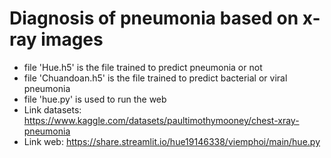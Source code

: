# Diagnosis of pneumonia based on x-ray images
- file 'Hue.h5' is the file trained to predict pneumonia or not
- file 'Chuandoan.h5' is the file trained to predict bacterial or viral pneumonia
- file 'hue.py' is used to run the web
- Link datasets: https://www.kaggle.com/datasets/paultimothymooney/chest-xray-pneumonia
- Link web: https://share.streamlit.io/hue19146338/viemphoi/main/hue.py
